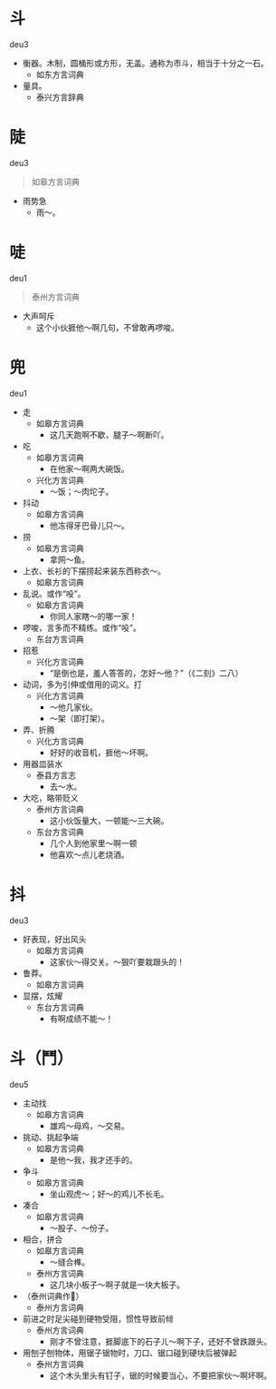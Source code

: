 # 斗
deu3
+ 衡器。木制，圆桶形或方形，无盖。通称为市斗，相当于十分之一石。
  * 如东方言词典
+ 量具。
  * 泰兴方言辞典

# 陡
deu3
> 如皋方言词典
- 雨势急
  - 雨～。

# 唗
deu1
> 泰州方言词典
- 大声呵斥
  - 这个小伙捱他～啊几句，不曾敢再啰唆。

# 兜
deu1
+ 走
  * 如皋方言词典
    - 这几天跑啊不歇，腿子～啊断吖。
+ 吃
  * 如皋方言词典
    - 在他家～啊两大碗饭。
  * 兴化方言词典
    - ～饭；～肉坨子。
+ 抖动
  * 如皋方言词典
    - 他冻得牙巴骨儿只～。
+ 捞
  * 如皋方言词典
    - 拿网～鱼。
+ 上衣、长衫的下摆捞起来装东西称衣～。
  * 如皋方言词典
+ 乱说。或作“吺”。
  * 如皋方言词典
    - 你同人家瞎～的哪一家！
+ 啰唆，言多而不精练。或作“吺”。
  * 东台方言词典
+ 招惹
  * 兴化方言词典
    - “是倒也是，羞人答答的，怎好～他？”（《二刻》二八）
+ 动词，多为引伸或借用的词义。打
  * 兴化方言词典
    - ～他几家伙。
    - ～架（即打架）。
+ 弄、折腾
  * 兴化方言词典
    - 好好的收音机，捱他～坏啊。
+ 用器皿装水
  * 泰县方言志
    - 去～水。
+ 大吃，略带贬义
  * 泰州方言词典
    - 这小伙饭量大，一顿能～三大碗。
  * 东台方言词典
    - 几个人到他家里～啊一顿
    - 他喜欢～点儿老烧酒。

# 抖
deu3
+ 好表现，好出风头
  * 如皋方言词典
    - 这家伙～得交关。～狠吖要栽跟头的！
+ 鲁莽。
  * 如皋方言词典
+ 显摆，炫耀
  * 东台方言词典
    - 有啊成绩不能～！

# 斗（鬥）
deu5
+ 主动找
  * 如皋方言词典
    - 雄鸡～母鸡，～交易。
+ 挑动、挑起争端
  * 如皋方言词典
    - 是他～我，我才还手的。
+ 争斗
  * 如皋方言词典
    - 坐山观虎～；好～的鸡儿不长毛。
+ 凑合
  * 如皋方言词典
    - ～股子、～份子。
+ 相合，拼合
  * 如皋方言词典
    - ～缝合榫。
  * 泰州方言词典
    - 这几块小板子～啊子就是一块大板子。
+ （泰州词典作𨁋）
  * 泰州方言词典
+ 前进之时足尖碰到硬物受阻，惯性导致前倾
  * 泰州方言词典
    - 刚才不曾注意，捱脚底下的石子ㄦ～啊下子，还好不曾跌跟头。
+ 用刨子刨物体，用锯子锯物时，刀口、锯口碰到硬块后被弹起
  * 泰州方言词典
    - 这个木头里头有钉子，锯的时候要当心，不要把家伙～啊坏啊。
